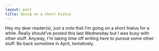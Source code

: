 ```yaml
---
layout: post
title: Going on a short hiatus
---
```


Hey my dear reader(s), just a note that I'm going on a short hiatus for a while. Really should've posted this last Wednesday but I was busy with other stuff. Anyway, I'm taking time off writing here to pursue some other stuff. Be back sometime in April, tentatively. 